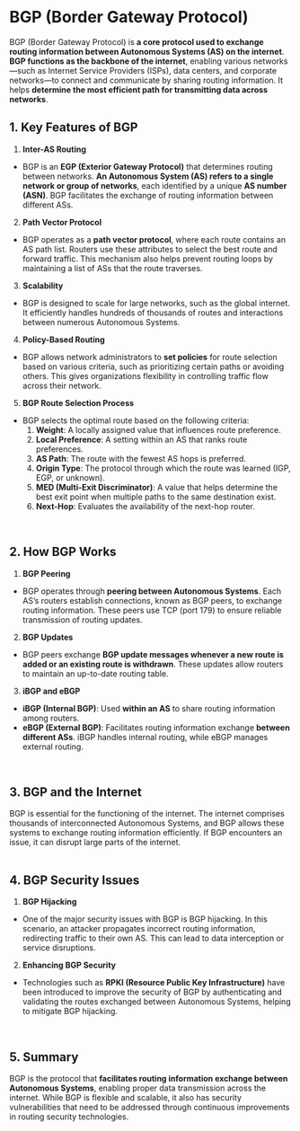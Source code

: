 <br>

# BGP (Border Gateway Protocol) 
BGP (Border Gateway Protocol) is **a core protocol used to exchange routing information between Autonomous Systems (AS) on the internet**. **BGP functions as the backbone of the internet**, enabling various networks—such as Internet Service Providers (ISPs), data centers, and corporate networks—to connect and communicate by sharing routing information. It helps **determine the most efficient path for transmitting data across networks**.

## 1. Key Features of BGP
1. **Inter-AS Routing**
  - BGP is an **EGP (Exterior Gateway Protocol)** that determines routing between networks. **An Autonomous System (AS) refers to a single network or group of networks**, each identified by a unique **AS number (ASN)**. BGP facilitates the exchange of routing information between different ASs.
2. **Path Vector Protocol**
  - BGP operates as a **path vector protocol**, where each route contains an AS path list. Routers use these attributes to select the best route and forward traffic. This mechanism also helps prevent routing loops by maintaining a list of ASs that the route traverses.
3. **Scalability**
 - BGP is designed to scale for large networks, such as the global internet. It efficiently handles hundreds of thousands of routes and interactions between numerous Autonomous Systems.
4. **Policy-Based Routing**
  - BGP allows network administrators to **set policies** for route selection based on various criteria, such as prioritizing certain paths or avoiding others. This gives organizations flexibility in controlling traffic flow across their network.
5. **BGP Route Selection Process**
  - BGP selects the optimal route based on the following criteria:
    1. **Weight**: A locally assigned value that influences route preference.
    2. **Local Preference**: A setting within an AS that ranks route preferences.
    3. **AS Path**: The route with the fewest AS hops is preferred.
    4. **Origin Type**: The protocol through which the route was learned (IGP, EGP, or unknown).
    5. **MED (Multi-Exit Discriminator)**: A value that helps determine the best exit point when multiple paths to the same destination exist.
    6. **Next-Hop**: Evaluates the availability of the next-hop router.  
<br>

## 2. How BGP Works
1. **BGP Peering**
  - BGP operates through **peering between Autonomous Systems**. Each AS’s routers establish connections, known as BGP peers, to exchange routing information. These peers use TCP (port 179) to ensure reliable transmission of routing updates.
2. **BGP Updates**
  - BGP peers exchange **BGP update messages whenever a new route is added or an existing route is withdrawn**. These updates allow routers to maintain an up-to-date routing table.
3. **iBGP and eBGP**
  - **iBGP (Internal BGP)**: Used **within an AS** to share routing information among routers.
  - **eBGP (External BGP)**: Facilitates routing information exchange **between different ASs**. iBGP handles internal routing, while eBGP manages external routing.  
<br>

## 3. BGP and the Internet
BGP is essential for the functioning of the internet. The internet comprises thousands of interconnected Autonomous Systems, and BGP allows these systems to exchange routing information efficiently. If BGP encounters an issue, it can disrupt large parts of the internet.  
<br>

## 4. BGP Security Issues
1. **BGP Hijacking**
  - One of the major security issues with BGP is BGP hijacking. In this scenario, an attacker propagates incorrect routing information, redirecting traffic to their own AS. This can lead to data interception or service disruptions.
2. **Enhancing BGP Security**
  - Technologies such as **RPKI (Resource Public Key Infrastructure)** have been introduced to improve the security of BGP by authenticating and validating the routes exchanged between Autonomous Systems, helping to mitigate BGP hijacking.  
<br>

## 5. Summary
BGP is the protocol that **facilitates routing information exchange between Autonomous Systems**, enabling proper data transmission across the internet. While BGP is flexible and scalable, it also has security vulnerabilities that need to be addressed through continuous improvements in routing security technologies.  
<br>